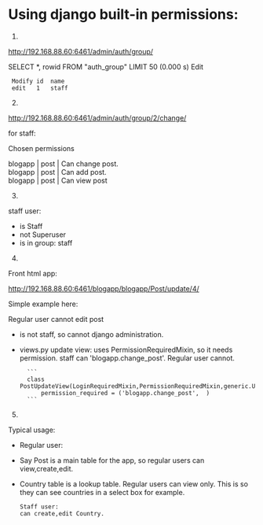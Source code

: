 
Using django built-in permissions:
==

1.

http://192.168.88.60:6461/admin/auth/group/

SELECT *, rowid FROM "auth_group" LIMIT 50 (0.000 s) Edit
```
 Modify	id	name
 edit	1	staff
```

2.

http://192.168.88.60:6461/admin/auth/group/2/change/

for staff:

Chosen permissions 

blogapp | post | Can change post.  
blogapp | post | Can add post.  
blogapp | post | Can view post


3.

staff user:

- is Staff
- not Superuser
- is in group: staff

4.

Front html app:

http://192.168.88.60:6461/blogapp/blogapp/Post/update/4/

Simple example here:

Regular user cannot edit post 

- is not staff, so cannot django administration.

- views.py update view: uses PermissionRequiredMixin, so it needs permission.  staff can 'blogapp.change_post'. Regular user cannot.


        ```	
		class PostUpdateView(LoginRequiredMixin,PermissionRequiredMixin,generic.UpdateView):
			permission_required = ('blogapp.change_post',  )
        ```

5. 

Typical usage:

-	Regular user:
-	Say Post is a main table for the app, so regular users can view,create,edit.
-	Country table is a lookup table. Regular users can view only. This is so they can see countries in a select box for example.

    ```	
	Staff user:
	can create,edit Country.
    ```	
	
